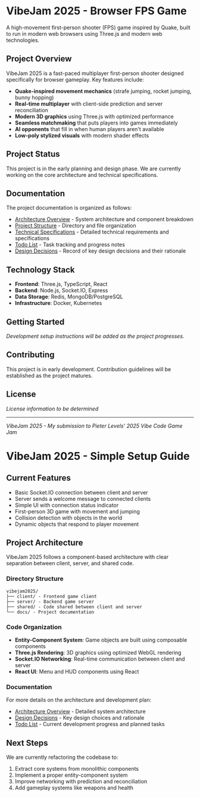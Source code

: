 # VibeJam 2025 - Browser FPS Game

A high-movement first-person shooter (FPS) game inspired by Quake, built to run in modern web browsers using Three.js and modern web technologies.

## Project Overview

VibeJam 2025 is a fast-paced multiplayer first-person shooter designed specifically for browser gameplay. Key features include:

- **Quake-inspired movement mechanics** (strafe jumping, rocket jumping, bunny hopping)
- **Real-time multiplayer** with client-side prediction and server reconciliation
- **Modern 3D graphics** using Three.js with optimized performance
- **Seamless matchmaking** that puts players into games immediately
- **AI opponents** that fill in when human players aren't available
- **Low-poly stylized visuals** with modern shader effects

## Project Status

This project is in the early planning and design phase. We are currently working on the core architecture and technical specifications.

## Documentation

The project documentation is organized as follows:

- [Architecture Overview](docs/architecture.md) - System architecture and component breakdown
- [Project Structure](docs/project_structure.md) - Directory and file organization
- [Technical Specifications](docs/technical_specs.md) - Detailed technical requirements and specifications
- [Todo List](docs/todo.md) - Task tracking and progress notes
- [Design Decisions](docs/design_decisions.md) - Record of key design decisions and their rationale

## Technology Stack

- **Frontend**: Three.js, TypeScript, React
- **Backend**: Node.js, Socket.IO, Express
- **Data Storage**: Redis, MongoDB/PostgreSQL
- **Infrastructure**: Docker, Kubernetes

## Getting Started

*Development setup instructions will be added as the project progresses.*

## Contributing

This project is in early development. Contribution guidelines will be established as the project matures.

## License

*License information to be determined*

---

*VibeJam 2025 - My submission to Pieter Levels' 2025 Vibe Code Game Jam*

# VibeJam 2025 - Simple Setup Guide

## Current Features

- Basic Socket.IO connection between client and server
- Server sends a welcome message to connected clients
- Simple UI with connection status indicator
- First-person 3D game with movement and jumping
- Collision detection with objects in the world
- Dynamic objects that respond to player movement

## Project Architecture

VibeJam 2025 follows a component-based architecture with clear separation between client, server, and shared code.

### Directory Structure
```
vibejam2025/
├── client/ - Frontend game client
├── server/ - Backend game server
├── shared/ - Code shared between client and server
└── docs/ - Project documentation
```

### Code Organization

- **Entity-Component System**: Game objects are built using composable components
- **Three.js Rendering**: 3D graphics using optimized WebGL rendering
- **Socket.IO Networking**: Real-time communication between client and server
- **React UI**: Menu and HUD components using React

### Documentation

For more details on the architecture and development plan:

- [Architecture Overview](docs/architecture.md) - Detailed system architecture
- [Design Decisions](docs/design_decisions.md) - Key design choices and rationale
- [Todo List](docs/todo.md) - Current development progress and planned tasks

## Next Steps

We are currently refactoring the codebase to:
1. Extract core systems from monolithic components
2. Implement a proper entity-component system
3. Improve networking with prediction and reconciliation
4. Add gameplay systems like weapons and health
